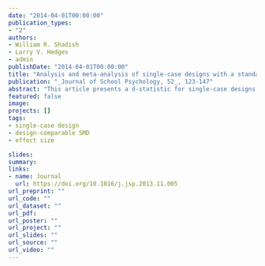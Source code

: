 ```yaml
---
date: "2014-04-01T00:00:00"
publication_types:
- "2"
authors:
- William R. Shadish
- Larry V. Hedges
- admin
publishDate: "2014-04-01T00:00:00"
title: "Analysis and meta-analysis of single-case designs with a standardized mean difference statistic: A primer and applications"
publication: "_Journal of School Psychology, 52_, 123-147"
abstract: "This article presents a d-statistic for single-case designs that is in the same metric as the d-statistic used in between-subjects designs such as randomized experiments and offers some reasons why such a statistic would be useful in SCD research. The d has a formal statistical development, is accompanied by appropriate power analyses, and can be estimated using user-friendly SPSS macros. We discuss both advantages and disadvantages of d compared to other approaches such as previous d-statistics, overlap statistics, and multilevel modeling. It requires at least three cases for computation and assumes normally distributed outcomes and stationarity, assumptions that are discussed in some detail. We also show how to test these assumptions. The core of the article then demonstrates in depth how to compute d for one study, including estimation of the autocorrelation and the ratio of between case variance to total variance (between case plus within case variance), how to compute power using a macro, and how to use the d to conduct a meta-analysis of studies using single-case designs in the free program R, including syntax in an appendix. This syntax includes how to read data, compute fixed and random effect average effect sizes, prepare a forest plot and a cumulative meta-analysis, estimate various influence statistics to identify studies contributing to heterogeneity and effect size, and do various kinds of publication bias analyses. This d may prove useful for both the analysis and meta-analysis of data from SCDs."
featured: false
image: 
projects: []
tags: 
- single-case design
- design-comparable SMD
- effect size

slides: 
summary: 
links:
- name: Journal
  url: https://doi.org/10.1016/j.jsp.2013.11.005
url_preprint: ""
url_code: ""
url_dataset: ""
url_pdf: 
url_poster: ""
url_project: ""
url_slides: ""
url_source: ""
url_video: ""
---
```

